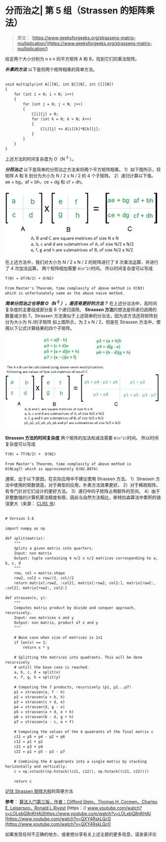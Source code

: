 # 分而治之| 第 5 组（Strassen 的矩阵乘法）

> 原文： [https://www.geeksforgeeks.org/strassens-matrix-multiplication/](https://www.geeksforgeeks.org/strassens-matrix-multiplication/)

给定两个大小分别为 n x n 的平方矩阵 A 和 B，找到它们的乘法矩阵。

***朴素的方法***
以下是将两个矩阵相乘的简单方法。

```

void multiply(int A[][N], int B[][N], int C[][N]) 
{ 
    for (int i = 0; i < N; i++) 
    { 
        for (int j = 0; j < N; j++) 
        { 
            C[i][j] = 0; 
            for (int k = 0; k < N; k++) 
            { 
                C[i][j] += A[i][k]*B[k][j]; 
            } 
        } 
    } 
} 

```

上述方法的时间复杂度为 O（N <sup>3</sup> ）。

***分而治之***
以下是简单的分而治之方法来将两个平方矩阵相乘。
1）如下图所示，将矩阵 A 和 B 划分为大小为 N / 2 x N / 2 的 4 个子矩阵。
2）递归计算以下值。 ae + bg，af + bh，ce + dg 和 cf + dh。

[![strassen_new](img/45cd4be11fd25516a2e6ca6b116b95b3.png)](https://www.geeksforgeeks.org/wp-content/uploads/strassen_new.png)

在上述方法中，我们对大小为 N / 2 x N / 2 的矩阵进行了 8 次乘法运算，并进行了 4 次加法运算。 两个矩阵相加需要 `O(n^2)`时间。 所以时间复杂度可以写成

```
T(N) = 8T(N/2) + O(N2)  

From Master's Theorem, time complexity of above method is O(N3)
which is unfortunately same as the above naive method.

```

***简单分而治之也导致 O（N <sup>3</sup> ），是否有更好的方法？***
在上述分治法中，高时间复杂度的主要组成部分是 8 个递归调用。 **Strassen 方法**的想法是将递归调用的数量减少到 7。Strassen 方法类似于上述简单的分治法，因为该方法还将矩阵划分为大小为 N /的子矩阵 如上图所示，为 2 x N / 2，但是在 Strassen 方法中，使用以下公式计算结果的四个子矩阵。

[![stressen_formula_new_new](img/059787640e3bbefcc798229e380a46a9.png)](https://www.geeksforgeeks.org/wp-content/uploads/stressen_formula_new_new.png)

**Strassen 方法的时间复杂度**
两个矩阵的加法和减法需要 `O(n^2)`时间。 所以时间复杂度可以写成

```
T(N) = 7T(N/2) +  O(N2)

From Master's Theorem, time complexity of above method is 
O(NLog7) which is approximately O(N2.8074)

```

通常，出于以下原因，在实际应用中不建议使用 Strassen 方法。
1）Strassen 方法中使用的常数很高，对于典型的应用，朴素方法效果更好。
2）对于稀疏矩阵，有专门针对它们设计的更好方法。
3）递归中的子矩阵占用额外的空间。
4）由于非整数值的计算机算法精度有限，因此与自然方法相比，斯特拉森算法中累积的错误更大（来源： [CLRS 书](http://www.flipkart.com/introduction-algorithms-3rd/p/itmczynzhyhxv2gs?pid=9788120340077&affid=sandeepgfg)）

```

# Version 3.6 

import numpy as np 

def split(matrix): 
    """ 
    Splits a given matrix into quarters. 
    Input: nxn matrix 
    Output: tuple containing 4 n/2 x n/2 matrices corresponding to a, b, c, d 
    """
    row, col = matrix.shape 
    row2, col2 = row//2, col//2
    return matrix[:row2, :col2], matrix[:row2, col2:], matrix[row2:, :col2], matrix[row2:, col2:] 

def strassen(x, y): 
    """ 
    Computes matrix product by divide and conquer approach, recursively. 
    Input: nxn matrices x and y 
    Output: nxn matrix, product of x and y 
    """

    # Base case when size of matrices is 1x1 
    if len(x) == 1: 
        return x * y 

    # Splitting the matrices into quadrants. This will be done recursively 
    # untill the base case is reached. 
    a, b, c, d = split(x) 
    e, f, g, h = split(y) 

    # Computing the 7 products, recursively (p1, p2...p7) 
    p1 = strassen(a, f - h)   
    p2 = strassen(a + b, h)         
    p3 = strassen(c + d, e)         
    p4 = strassen(d, g - e)         
    p5 = strassen(a + d, e + h)         
    p6 = strassen(b - d, g + h)   
    p7 = strassen(a - c, e + f)   

    # Computing the values of the 4 quadrants of the final matrix c 
    c11 = p5 + p4 - p2 + p6   
    c12 = p1 + p2            
    c21 = p3 + p4             
    c22 = p1 + p5 - p3 - p7   

    # Combining the 4 quadrants into a single matrix by stacking horizontally and vertically. 
    c = np.vstack((np.hstack((c11, c12)), np.hstack((c21, c22))))  

    return c 

```

[记住 Strassen 矩阵方程](https://www.geeksforgeeks.org/easy-way-remember-strassens-matrix-equation/)的简便方法

**参考**：
[算法入门第三版，作者：Clifford Stein，Thomas H. Cormen，Charles E. Leiserson，Ronald L.Rivest](http://www.flipkart.com/introduction-algorithms-3rd/p/itmczynzhyhxv2gs?pid=9788120340077&affid=sandeepgfg)
[https：// www.youtube.com/watch?v=LOLebQ8nKHA](https://www.youtube.com/watch?v=LOLebQ8nKHA)
[https://www.youtube.com/watch?v=QXY4RskLQcI](https://www.youtube.com/watch?v=QXY4RskLQcI)

如果发现任何不正确的地方，或者想分享有关上述主题的更多信息，请发表评论

